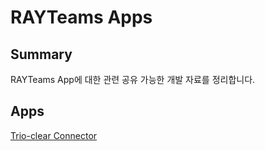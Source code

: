 # RAYTeams Apps
 
## Summary

RAYTeams App에 대한 관련 공유 가능한 개발 자료를 정리합니다.

## Apps

[Trio-clear Connector](./trio-clear-connector/README.md)